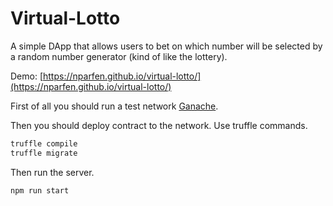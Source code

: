 # Virtual-Lotto
A simple DApp that allows users to bet on which number will be selected by a random number generator (kind of like the lottery).

Demo: [https://nparfen.github.io/virtual-lotto/](https://nparfen.github.io/virtual-lotto/)

First of all you should run a test network [Ganache](http://truffleframework.com/ganache/).

Then you should deploy contract to the network. Use truffle commands.
```js
truffle compile
truffle migrate
```
Then run the server.
```js
npm run start
```